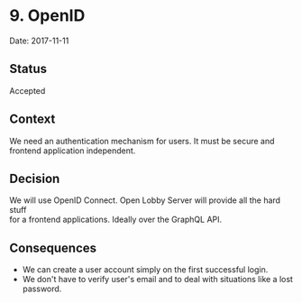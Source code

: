 # 9. OpenID

Date: 2017-11-11

## Status

Accepted

## Context

We need an authentication mechanism for users. It must be secure and  
frontend application independent.

## Decision

We will use OpenID Connect. Open Lobby Server will provide all the hard stuff  
for a frontend applications. Ideally over the GraphQL API.

## Consequences

* We can create a user account simply on the first successful login.
* We don't have to verify user's email and to deal with situations like a lost  
password.
